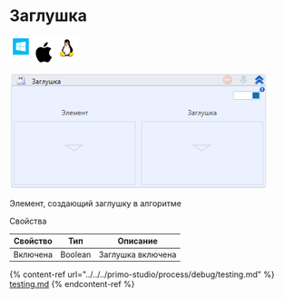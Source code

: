 # Заглушка

![](<../../../.gitbook/assets/image (100) (1) (1) (1) (1) (1) (1) (270).png>)

![](<../../../.gitbook/assets/image (234).png>)

Элемент, создающий заглушку в алгоритме

Свойства

| Свойство | Тип     | Описание          |
| -------- | ------- | ----------------- |
| Включена | Boolean | Заглушка включена |

{% content-ref url="../../../primo-studio/process/debug/testing.md" %}
[testing.md](../../../primo-studio/process/debug/testing.md)
{% endcontent-ref %}
